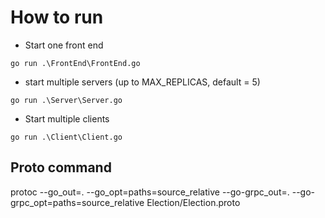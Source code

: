 # How to run

- Start one front end

`go run .\FrontEnd\FrontEnd.go`

- start multiple servers (up to MAX_REPLICAS, default = 5)

`go run .\Server\Server.go`

- Start multiple clients

`go run .\Client\Client.go`

## Proto command

protoc --go_out=. --go_opt=paths=source_relative --go-grpc_out=. --go-grpc_opt=paths=source_relative Election/Election.proto
